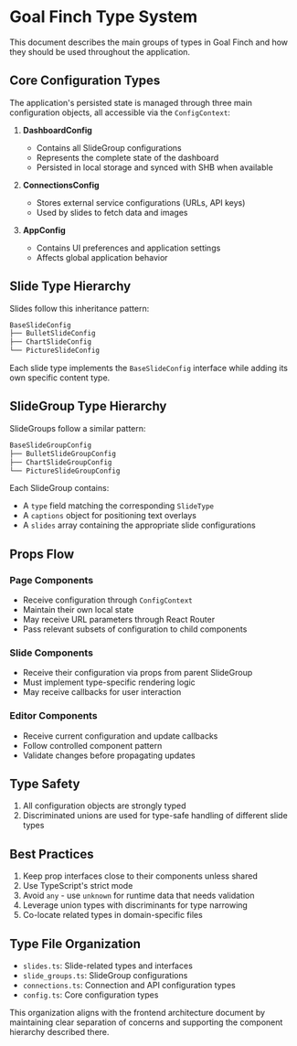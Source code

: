 # Goal Finch Type System

This document describes the main groups of types in Goal Finch and how they should be used throughout the application.

## Core Configuration Types

The application's persisted state is managed through three main configuration objects, all accessible via the `ConfigContext`:

1. **DashboardConfig**
   - Contains all SlideGroup configurations
   - Represents the complete state of the dashboard
   - Persisted in local storage and synced with SHB when available

2. **ConnectionsConfig**
   - Stores external service configurations (URLs, API keys)
   - Used by slides to fetch data and images

3. **AppConfig**
   - Contains UI preferences and application settings
   - Affects global application behavior

## Slide Type Hierarchy

Slides follow this inheritance pattern:

```typescript
BaseSlideConfig
├── BulletSlideConfig
├── ChartSlideConfig
└── PictureSlideConfig
```

Each slide type implements the `BaseSlideConfig` interface while adding its own specific content type.

## SlideGroup Type Hierarchy

SlideGroups follow a similar pattern:

```typescript
BaseSlideGroupConfig
├── BulletSlideGroupConfig
├── ChartSlideGroupConfig
└── PictureSlideGroupConfig
```

Each SlideGroup contains:
- A `type` field matching the corresponding `SlideType`
- A `captions` object for positioning text overlays
- A `slides` array containing the appropriate slide configurations

## Props Flow

### Page Components
- Receive configuration through `ConfigContext`
- Maintain their own local state
- May receive URL parameters through React Router
- Pass relevant subsets of configuration to child components

### Slide Components
- Receive their configuration via props from parent SlideGroup
- Must implement type-specific rendering logic
- May receive callbacks for user interaction

### Editor Components
- Receive current configuration and update callbacks
- Follow controlled component pattern
- Validate changes before propagating updates

## Type Safety

1. All configuration objects are strongly typed
2. Discriminated unions are used for type-safe handling of different slide types

## Best Practices

1. Keep prop interfaces close to their components unless shared
2. Use TypeScript's strict mode
3. Avoid `any` - use `unknown` for runtime data that needs validation
4. Leverage union types with discriminants for type narrowing
5. Co-locate related types in domain-specific files

## Type File Organization

- `slides.ts`: Slide-related types and interfaces
- `slide_groups.ts`: SlideGroup configurations
- `connections.ts`: Connection and API configuration types
- `config.ts`: Core configuration types

This organization aligns with the frontend architecture document by maintaining clear separation of concerns and supporting the component hierarchy described there.
